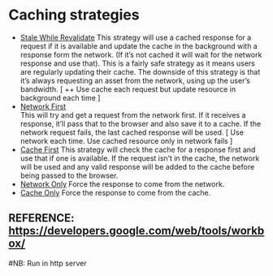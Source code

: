 # Caching strategies

* <u>Stale While Revalidate</u>
This strategy will use a cached response for a request if it is available and update the cache in the background with a response form the network. (If it’s not cached it will wait for the network response and use that). This is a fairly safe strategy as it means users are regularly updating their cache. The downside of this strategy is that it’s always requesting an asset from the network, using up the user’s bandwidth.
[ ++ Use cache each request but update resource in background each time ]
* <u>Network First</u>  
This will try and get a request from the network first. If it receives a response, it’ll pass that to the browser and also save it to a cache. If the network request fails, the last cached response will be used.
[ Use network each time. Use cached resource only in network fails ]
* <u>Cache First</u>
This strategy will check the cache for a response first and use that if one is available. If the request isn’t in the cache, the network will be used and any valid response will be added to the cache before being passed to the browser.
* <u>Network Only</u>
Force the response to come from the network.
* <u>Cache Only</u>
Force the response to come from the cache.

## REFERENCE: https://developers.google.com/web/tools/workbox/

#NB: Run in http server